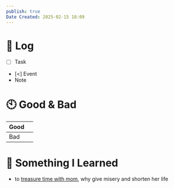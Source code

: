 ```yaml
---
publish: true
Date Created: 2025-02-15 18:09
---
```

# 📅 Log
- [ ] Task
- [<] Event 
- Note

# 🕙 Good & Bad

| Good |     |
| ---- | --- |
| Bad  |     |

# 🤔 Something I Learned
- to [treasure time with mom](https://www.youtube.com/shorts/3Bv2j6dfZ1Y), why give misery and shorten her life 


